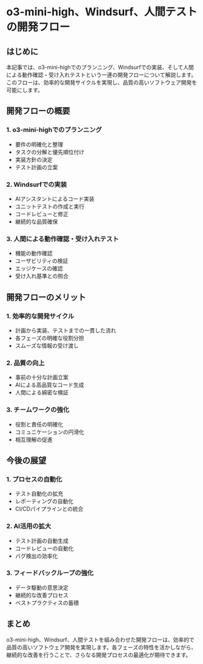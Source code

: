 # o3-mini-high、Windsurf、人間テストの開発フロー

## はじめに

本記事では、o3-mini-highでのプランニング、Windsurfでの実装、そして人間による動作確認・受け入れテストという一連の開発フローについて解説します。このフローは、効率的な開発サイクルを実現し、品質の高いソフトウェア開発を可能にします。

## 開発フローの概要

### 1. o3-mini-highでのプランニング

- 要件の明確化と整理
- タスクの分解と優先順位付け
- 実装方針の決定
- テスト計画の立案

### 2. Windsurfでの実装

- AIアシスタントによるコード実装
- ユニットテストの作成と実行
- コードレビューと修正
- 継続的な品質確保

### 3. 人間による動作確認・受け入れテスト

- 機能の動作確認
- ユーザビリティの検証
- エッジケースの確認
- 受け入れ基準との照合

## 開発フローのメリット

### 1. 効率的な開発サイクル

- 計画から実装、テストまでの一貫した流れ
- 各フェーズの明確な役割分担
- スムーズな情報の受け渡し

### 2. 品質の向上

- 事前の十分な計画立案
- AIによる高品質なコード生成
- 人間による綿密な検証

### 3. チームワークの強化

- 役割と責任の明確化
- コミュニケーションの円滑化
- 相互理解の促進

## 今後の展望

### 1. プロセスの自動化

- テスト自動化の拡充
- レポーティングの自動化
- CI/CDパイプラインとの統合

### 2. AI活用の拡大

- テスト計画の自動生成
- コードレビューの自動化
- バグ検出の効率化

### 3. フィードバックループの強化

- データ駆動の意思決定
- 継続的な改善プロセス
- ベストプラクティスの蓄積

## まとめ

o3-mini-high、Windsurf、人間テストを組み合わせた開発フローは、効率的で品質の高いソフトウェア開発を実現します。各フェーズの特性を活かしながら、継続的な改善を行うことで、さらなる開発プロセスの最適化が期待できます。
